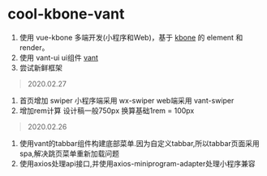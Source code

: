 # cool-kbone-vant
1. 使用 vue-kbone 多端开发(小程序和Web)，基于 [kbone](https://github.com/wechat-miniprogram/kbone) 的 element 和 render。
2. 使用 vant-ui ui组件 [vant](https://github.com/youzan/vant)
3. 尝试新鲜框架

>2020.02.27
1. 首页增加 swiper 小程序端采用 wx-swiper web端采用 vant-swiper
2. 增加rem计算 设计稿一般750px 换算基础1rem = 100px


> 2020.02.26
1. 使用vant的tabbar组件构建底部菜单.因为自定义tabbar,所以tabbar页面采用spa,解决跳页菜单重新加载问题
2. 使用axios处理api接口,并使用axios-miniprogram-adapter处理小程序兼容


